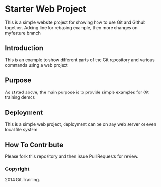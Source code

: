 # Starter Web Project

This is a simple website project for showing how to use Git and Github together. Adding line for rebasing example, then more changes on myfeature branch

## Introduction

This is an example to show different parts of the Git repository and various commands using a web project

## Purpose

As stated above, the main purpose is to provide simple examples for Git training demos

## Deployment

This is a simple web project, deployment can be on any web server or even local file system

## How To Contribute

Please fork this repository and then issue Pull Requests for review.

### Copyright

2014 Git.Training.